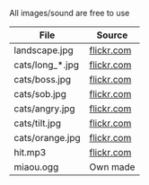 All images/sound are free to use

| File    | Source |
| -------- | ------- |
| landscape.jpg | [flickr.com](https://www.flickr.com/photos/daoud_alahmad/28783452343/) |
| cats/long_*.jpg | [flickr.com](https://www.flickr.com/photos/145323804@N02/32035938265/) |
| cats/boss.jpg | [flickr.com](https://www.flickr.com/photos/139162177@N05/46079745404/) |
| cats/sob.jpg | [flickr.com](https://www.flickr.com/photos/51686021@N07/42700002412/) |
| cats/angry.jpg | [flickr.com](https://www.flickr.com/photos/magrad/31349038808/) |
| cats/tilt.jpg | [flickr.com](https://www.flickr.com/photos/46322086@N04/16128452131/) |
| cats/orange.jpg | [flickr.com](https://www.flickr.com/photos/by_ralph/26647050903/) |
| hit.mp3 | [flickr.com](https://freesound.org/people/Jofae/sounds/361636/) |
| miaou.ogg | Own made |